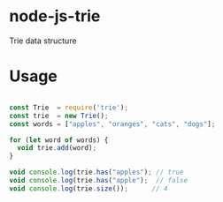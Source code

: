 # node-js-trie
Trie data structure

# Usage

```javascript

const Trie  = require('trie');
const trie  = new Trie();
const words = ["apples", "oranges", "cats", "dogs"];

for (let word of words) {
  void trie.add(word);
}

void console.log(trie.has("apples"); // true
void console.log(trie.has("apple");  // false
void console.log(trie.size());      // 4

```
